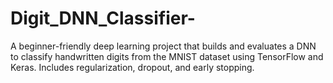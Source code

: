 # Digit_DNN_Classifier-
A beginner-friendly deep learning project that builds and evaluates a DNN to classify handwritten digits from the MNIST dataset using TensorFlow and Keras. Includes regularization, dropout, and early stopping.
